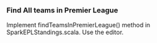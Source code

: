 ### Find All teams in Premier League

Implement findTeamsInPremierLeague() method in SparkEPLStandings.scala. Use the editor.



